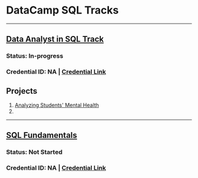 # DataCamp SQL Tracks

***

## [Data Analyst in SQL Track](https://app.datacamp.com/learn/career-tracks/data-analyst-in-sql)
### Status: In-progress
### Credential ID: NA | [Credential Link]()

## Projects
1. [Analyzing Students' Mental Health]([#analyzing-students-mental-health](https://github.com/kivatmojo/datacamp_sql/blob/main/student_mental_health/README.md#analyzing-students-mental-health))
2. 

***

## [SQL Fundamentals](https://app.datacamp.com/learn/skill-tracks/sql-fundamentals)
### Status: Not Started
### Credential ID: NA | [Credential Link]()
